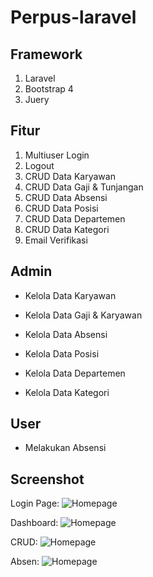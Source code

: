 # Perpus-laravel

## Framework
1. Laravel
2. Bootstrap 4
3. Juery

## Fitur
1. Multiuser Login
2. Logout
3. CRUD Data Karyawan
4. CRUD Data Gaji & Tunjangan
5. CRUD Data Absensi 
6. CRUD Data Posisi
7. CRUD Data Departemen
8. CRUD Data Kategori
9. Email Verifikasi



## Admin

- Kelola Data Karyawan

- Kelola Data Gaji & Karyawan

- Kelola Data Absensi

- Kelola Data Posisi

- Kelola Data Departemen

- Kelola Data Kategori



## User

- Melakukan Absensi

## Screenshot

Login Page:
![Homepage](./public/frontend/images/login.png)

Dashboard:
![Homepage](./public/frontend/images/dashboard.png)

CRUD:
![Homepage](./public/frontend/images/crud.png)

Absen:
![Homepage](./public/frontend/images/absen.png)
